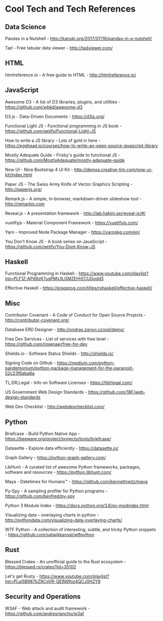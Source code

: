 # Cool Tech and Tech References

## Data Science

Pandas in a Nutshell - <http://kanoki.org/2017/07/16/pandas-in-a-nutshell/>

Tad - Free tabular data viewer - <http://tadviewer.com/>

## HTML

htmlreference.io - A free guide to HTML - <http://htmlreference.io/>

## JavaScript

Awesome D3 - A list of D3 libraries, plugins, and utilities - <https://github.com/wbkd/awesome-d3>

D3.js - Data-Driven Documents - <https://d3js.org/>

Functional Light JS - Functional programming in JS book - <https://github.com/getify/Functional-Light-JS>

How to write a JS library - Lots of gold in here - <https://egghead.io/courses/how-to-write-an-open-source-javascript-library>

Mostly Adequate Guide - Frisby's guide to functional JS - <https://github.com/MostlyAdequate/mostly-adequate-guide>

Now UI - Nice Bootstrap 4 UI Kit - <http://demos.creative-tim.com/now-ui-kit/index.html>

Paper JS - The Swiss Army Knife of Vector Graphics Scripting - <http://paperjs.org/>

Remark.js - A simple, in-browser, markdown-driven slideshow tool - <http://remarkjs.com>

Reveal.js - A presentation framework - <http://lab.hakim.se/reveal-js/#/>

vuetifyjs - Material Component Framework - <https://vuetifyjs.com/>

Yarn - Improved Node Package Manager - <https://yarnpkg.com/en/>

You Don't Know JS - A book series on JavaScript - <https://github.com/getify/You-Dont-Know-JS>

## Haskell

Functional Programming in Haskell - <https://www.youtube.com/playlist?list=PLF1Z-APd9zK7usPMx3LGMZEHrECUGodd3>

Effective Haskell - <https://pragprog.com/titles/rshaskell/effective-haskell/>

## Misc

Contributor Covenant - A Code of Conduct for Open Source Projects - <http://contributor-covenant.org/>

Database ERD Designer - <http://ondras.zarovi.cz/sql/demo/>

Free Dev Services - List of services with free level - <https://github.com/ripienaar/free-for-dev>

Shields.io - Software Status Shields - <http://shields.io/>

Signing Code on Github - <https://medium.com/python-pandemonium/python-package-management-for-the-paranoid-52c23f6aba6a>

TL;DR;Legal - Info on Software Licenses - <https://tldrlegal.com/>

US Government Web Design Standards - <https://github.com/18F/web-design-standards>

Web Dev Checklist - <http://webdevchecklist.com/>

## Python

Briefcase - Build Python Native App - <https://beeware.org/project/projects/tools/briefcase/>

Datasette - Explore data efficiently - <https://datasette.io/>

Graph Gallery - <https://python-graph-gallery.com/>

LibHunt - A curated list of awesome Python frameworks, packages, software and resources - <https://python.libhunt.com/>

Maya - Datetimes for Humans™ - <https://github.com/kennethreitz/maya>

Py-Spy - A sampling profiler for Python programs - <https://github.com/benfred/py-spy>

Python 3 Module Index - <https://docs.python.org/3.6/py-modindex.html>

Visualizing data – overlaying charts in python - <http://pythondata.com/visualizing-data-overlaying-charts/>

WTF Python - A collection of interesting, subtle, and tricky Python snippets - <https://github.com/satwikkansal/wtfpython>

## Rust

Blessed Crates - An unofficial guide to the Rust ecosystem - <https://blessed.rs/crates?lid=35102>

Let's get Rusty - <https://www.youtube.com/playlist?list=PLai5B987bZ9CoVR-QEIN9foz4QCJ0H2Y8>

## Security and Operations

W3AF - Web attack and audit framework - <https://github.com/andresriancho/w3af>
